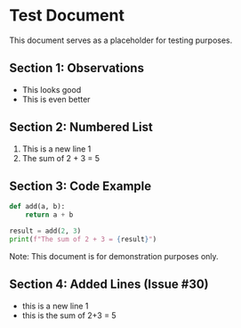 
# Test Document

This document serves as a placeholder for testing purposes.

## Section 1: Observations

- This looks good
- This is even better

## Section 2: Numbered List

1. This is a new line 1
2. The sum of 2 + 3 = 5

## Section 3: Code Example

```python
def add(a, b):
    return a + b

result = add(2, 3)
print(f"The sum of 2 + 3 = {result}")
```

Note: This document is for demonstration purposes only.

## Section 4: Added Lines (Issue #30)

- this is a new line 1
- this is the sum of 2+3 = 5
